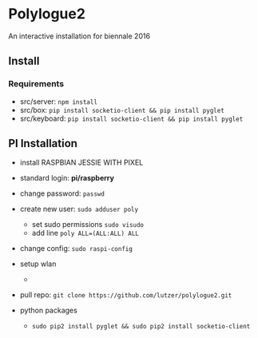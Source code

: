 # Polylogue2

An interactive installation for biennale 2016

## Install

### Requirements

* src/server: `npm install`
* src/box: `pip install socketio-client && pip install pyglet`
* src/keyboard: `pip install socketio-client && pip install pyglet` 




## PI Installation

* install RASPBIAN JESSIE WITH PIXEL

* standard login: **pi/raspberry**

* change password: `passwd`

* create new user: `sudo adduser poly`

  * set sudo permissions `sudo visudo` 
  * add line `poly ALL=(ALL:ALL) ALL`

* change config: `sudo raspi-config`

* setup wlan

  * ​

* pull repo: `git clone https://github.com/lutzer/polylogue2.git`

* python packages

  * `sudo pip2 install pyglet && sudo pip2 install socketio-client `

  ​